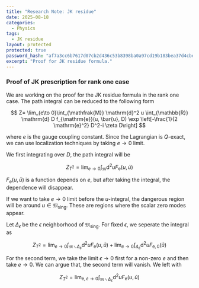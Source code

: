 ```yaml
---
title: "Research Note: JK residue"
date: 2025-08-18
categories:
  - Physics
tags:
  - JK residue
layout: protected
protected: true
password_hash: "af7a3cc6b7617d07cb2d436c53b8398ba0a97cd19b183bea37d4cbedb2c066d1"
excerpt: "Proof for JK residue formula."
---
```



### Proof of JK prescription for rank one case
We are working on the proof for the JK residue formula in the rank one case. 
The path integral can be reduced to the following form

$$
Z= \lim_{e\to 0}\int_{\mathfrak{M}} \mathrm{d}^2 u \int_{\mathbb{R}} \mathrm{d} D f_{\mathrm{e}}(u, \bar{u}, D) \exp \left[-\frac{1}{2 \mathrm{e}^2} D^2-i \zeta D\right]
$$

where $e$ is the gauge coupling constant. 
Since the Lagrangian is $Q$-exact, we can use localization techniques by taking $e\to 0$ limit. 

We first integrating over $D$, the path integral will be

$$
Z_{T^2}=\lim_{e\to 0}\int_{\mathfrak{M}} \mathrm{d}^2 u F_{\mathrm{e}}(u, \bar{u})
$$

$F_{\mathrm{e}}(u, \bar{u})$ is a function depends on $e$, 
but after taking the integral, the dependence will disappear.

If we want to take $e\to 0$ limit before the $u$-integral, the dangerous region
will be around $u\in \mathfrak{M}_\text{sing}$. These are regions where the scalar
zero modes appear.

Let $\Delta_\epsilon$ be the $\epsilon$ neighborhood of $\mathfrak{M}_\text{sing}$. For fixed $\epsilon$, we seperate the integral as 

$$
Z_{T^2}=\lim_{e\to 0}\int_{\mathfrak{M} \backslash \Delta_{\varepsilon}} \mathrm{d}^2 u F_{\mathrm{e}}(u, \bar{u})+
\lim_{e\to 0}\int_{\Delta_{\varepsilon}} \mathrm{d}^2 u F_{\mathrm{e}, 0}(\bar{u})
$$

For the second term, we take the limit $\epsilon\to 0$ first for a non-zero $e$ and then take $e\to 0$. We can argue that, the second term will vanish. We left with

$$
Z_{T^2}=\lim _{\mathrm{e}, \varepsilon \rightarrow 0} \int_{\mathfrak{M} \backslash \Delta_{\varepsilon}} \mathrm{d}^2 u F_{\mathrm{e}}(u, \bar{u})
$$


